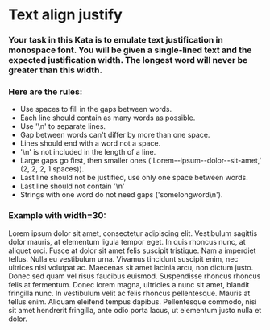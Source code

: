 # Text align justify

### Your task in this Kata is to emulate text justification in monospace font. You will be given a single-lined text and the expected justification width. The longest word will never be greater than this width.

### Here are the rules:

- Use spaces to fill in the gaps between words.
- Each line should contain as many words as possible.
- Use '\n' to separate lines.
- Gap between words can't differ by more than one space.
- Lines should end with a word not a space.
- '\n' is not included in the length of a line.
- Large gaps go first, then smaller ones ('Lorem--ipsum--dolor--sit-amet,' (2, 2, 2, 1 spaces)).
- Last line should not be justified, use only one space between words.
- Last line should not contain '\n'
- Strings with one word do not need gaps ('somelongword\n').

### Example with width=30:

Lorem ipsum dolor sit amet,
consectetur adipiscing elit.
Vestibulum sagittis dolor
mauris, at elementum ligula
tempor eget. In quis rhoncus
nunc, at aliquet orci. Fusce
at dolor sit amet felis
suscipit tristique. Nam a
imperdiet tellus. Nulla eu
vestibulum urna. Vivamus
tincidunt suscipit enim, nec
ultrices nisi volutpat ac.
Maecenas sit amet lacinia
arcu, non dictum justo. Donec
sed quam vel risus faucibus
euismod. Suspendisse rhoncus
rhoncus felis at fermentum.
Donec lorem magna, ultricies a
nunc sit amet, blandit
fringilla nunc. In vestibulum
velit ac felis rhoncus
pellentesque. Mauris at tellus
enim. Aliquam eleifend tempus
dapibus. Pellentesque commodo,
nisi sit amet hendrerit
fringilla, ante odio porta
lacus, ut elementum justo
nulla et dolor.
